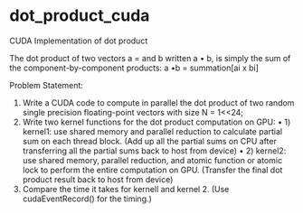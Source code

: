 # dot_product_cuda
CUDA Implementation of dot product

The dot product of two vectors a = and b written a • b, is simply the sum of the component-by-component products:
a •b = summation[ai x bi]

Problem Statement:
1. Write a CUDA code to compute in parallel the dot product of two random single precision floating-point vectors with size N = 1<<24;
2. Write two kernel functions for the dot product computation on GPU:
• 1) kernel1: use shared memory and parallel reduction to calculate partial sum on each thread block. (Add up all the partial sums on CPU after transferring all the partial sums back to host from device)
• 2) kernel2: use shared memory, parallel reduction, and atomic function or atomic lock to perform the entire computation on GPU. (Transfer the final dot product result back to host from device)
3. Compare the time it takes for kernell and kernel 2. (Use cudaEventRecord() for the timing.)

